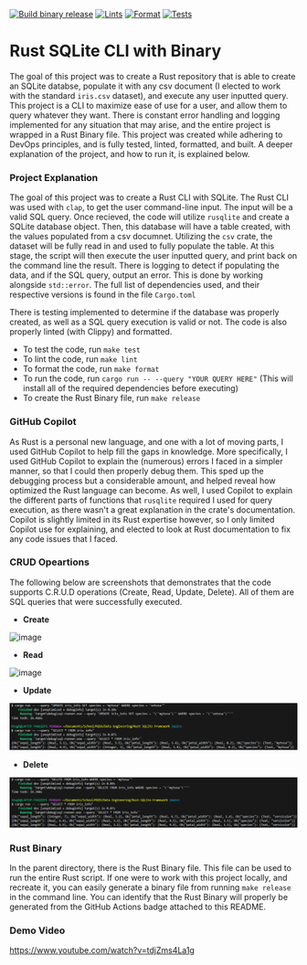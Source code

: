 [![Build binary release](https://github.com/nogibjj/kb545-rust-python-compare/actions/workflows/release.yml/badge.svg)](https://github.com/nogibjj/kb545-rust-python-compare/actions/workflows/release.yml)
[![Lints](https://github.com/nogibjj/kb545-rust-python-compare/actions/workflows/lint.yml/badge.svg)](https://github.com/nogibjj/kb545-rust-python-compare/actions/workflows/lint.yml)
[![Format](https://github.com/nogibjj/kb545-rust-python-compare/actions/workflows/rustfmt.yml/badge.svg)](https://github.com/nogibjj/kb545-rust-python-compare/actions/workflows/rustfmt.yml)
[![Tests](https://github.com/nogibjj/kb545-rust-python-compare/actions/workflows/tests.yml/badge.svg)](https://github.com/nogibjj/kb545-rust-python-compare/actions/workflows/tests.yml)

# Rust SQLite CLI with Binary

The goal of this project was to create a Rust repository that is able to create an SQLite databse, populate it with any csv document (I elected to work with the standard ```iris.csv``` dataset), and execute any user inputted query. This project is a CLI to maximize ease of use for a user, and allow them to query whatever they want. There is constant error handling and logging implemented for any situation that may arise, and the entire project is wrapped in a Rust Binary file. This project was created while adhering to DevOps principles, and is fully tested, linted, formatted, and built. A deeper explanation of the project, and how to run it, is explained below.

### Project Explanation
The goal of this project was to create a Rust CLI with SQLite. The Rust CLI was used with ```clap```, to get the user command-line input. The input will be a valid SQL query. Once recieved, the code will utilize ```rusqlite``` and create a SQLite database object. Then, this database will have a table created, with the values populated from a csv documnet. Utilizing the ```csv``` crate, the dataset will be fully read in and used to fully populate the table. At this stage, the script will then execute the user inputted query, and print back on the command line the result. There is logging to detect if populating the data, and if the SQL query, output an error. This is done by working alongside ```std::error```. The full list of dependencies used, and their respective versions is found in the file ```Cargo.toml```

There is testing implemented to determine if the database was properly created, as well as a SQL query execution is valid or not. The code is also properly linted (with Clippy) and formatted.

* To test the code, run ```make test```
* To lint the code, run ```make lint```
* To format the code, run ```make format```
* To run the code, run ```cargo run -- --query "YOUR QUERY HERE"``` (This will install all of the required dependencies before executing)
* To create the Rust Binary file, run ```make release```

### GitHub Copilot
As Rust is a personal new language, and one with a lot of moving parts, I used GitHub Copilot to help fill the gaps in knowledge. More specifically, I used GitHub Copilot to explain the (numerous) errors I faced in a simpler manner, so that I could then properly debug them. This sped up the debugging process but a considerable amount, and helped reveal how optimized the Rust language can become. As well, I used Copilot to explain the different parts of functions that ```rusqlite``` required I used for query execution, as there wasn't a great explanation in the crate's documentation. Copilot is slightly limited in its Rust expertise however, so I only limited Copilot use for explaining, and elected to look at Rust documentation to fix any code issues that I faced.

### CRUD Opeartions
The following below are screenshots that demonstrates that the code supports C.R.U.D operations (Create, Read, Update, Delete). All of them are SQL queries that were successfully executed.

* **Create**

![image](https://github.com/Ninsta22/Rust-SQLite-Framework/assets/55768636/fc2caea6-34a4-4a21-aafd-ce3e9c098965)

* **Read**

![image](https://github.com/Ninsta22/Rust-SQLite-Framework/assets/55768636/d63c6ed0-6c3f-4152-90db-f73649b32c93)

* **Update**

![Alt text](image-1.png)

* **Delete**

![Alt text](image-2.png)



### Rust Binary

In the parent directory, there is the Rust Binary file. This file can be used to run the entire Rust script. If one were to work with this project locally, and recreate it, you can easily generate a binary file from running ```make release``` in the command line. You can identify that the Rust Binary will properly be generated from the GitHub Actions badge attached to this README.

### Demo Video

https://www.youtube.com/watch?v=tdjZms4La1g



